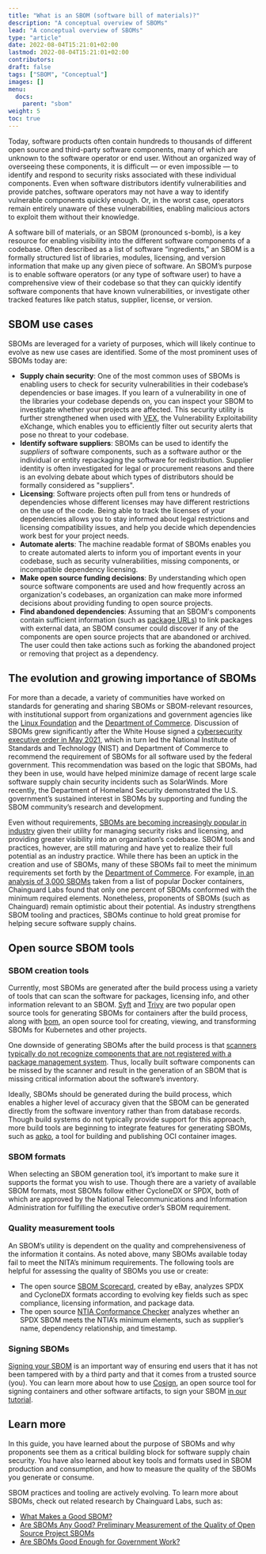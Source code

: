 ```yaml
---
title: "What is an SBOM (software bill of materials)?"
description: "A conceptual overview of SBOMs"
lead: "A conceptual overview of SBOMs"
type: "article"
date: 2022-08-04T15:21:01+02:00
lastmod: 2022-08-04T15:21:01+02:00
contributors:  
draft: false
tags: ["SBOM", "Conceptual"]
images: []
menu:
  docs:
    parent: "sbom"
weight: 5
toc: true
---
```


Today, software products often contain hundreds to thousands of different open source and third-party software components, many of which are unknown to the software operator or end user. Without an organized way of overseeing these components, it is difficult — or even impossible — to identify and respond to security risks associated with these individual components. Even when software distributors identify vulnerabilities and provide patches, software operators may not have a way to identify vulnerable components quickly enough. Or, in the worst case, operators remain entirely unaware of these vulnerabilities, enabling malicious actors to exploit them without their knowledge.  

A software bill of materials, or an SBOM (pronounced s-bomb), is a key resource for enabling visibility into the different software components of a codebase. Often described as a list of software “ingredients,” an SBOM is a formally structured list of libraries, modules, licensing, and version information that make up any given piece of software. An SBOM’s purpose is to enable software operators (or any type of software user) to have a comprehensive view of their codebase so that they can quickly identify software components that have known vulnerabilities, or investigate other tracked features like patch status, supplier, license, or version. 

## SBOM use cases

SBOMs are leveraged for a variety of purposes, which will likely continue to evolve as new use cases are identified. Some of the most prominent uses of SBOMs today are:
* **Supply chain security**: One of the most common uses of SBOMs is enabling users to check for security vulnerabilities in their codebase’s dependencies or base images. If you learn of a vulnerability in one of the libraries your codebase depends on, you can inspect your SBOM to investigate whether your projects are affected. This security utility is further strengthened when used with [VEX](https://www.chainguard.dev/unchained/understanding-the-promise-of-vex), the Vulnerability Exploitability eXchange, which enables you to efficiently filter out security alerts that pose no threat to your codebase.
* **Identify software suppliers**: SBOMs can be used to identify the _suppliers_ of software components, such as a software author or the individual or entity repackaging the software for redistribution. Supplier identity is often investigated for legal or procurement reasons and there is an evolving debate about which types of distributors should be formally considered as "suppliers".
* **Licensing**: Software projects often pull from tens or hundreds of dependencies whose different licenses may have different restrictions on the use of the code. Being able to track the licenses of your dependencies allows you to stay informed about legal restrictions and licensing compatibility issues, and help you decide which dependencies work best for your project needs.
* **Automate alerts**: The machine readable format of SBOMs enables you to create automated alerts to inform you of important events in your codebase, such as security vulnerabilities, missing components, or incompatible dependency licensing.
* **Make open source funding decisions**: By understanding which open source software components are used and how frequently across an organization's codebases, an organization can make more informed decisions about providing funding to open source projects.
* **Find abandoned dependencies**: Assuming that an SBOM's components contain sufficient information (such as [package URLs](https://github.com/package-url/purl-spec)) to link packages with external data, an SBOM consumer could discover if any of the components are open source projects that are abandoned or archived. The user could then take actions such as forking the abandoned project or removing that project as a dependency.

## The evolution and growing importance of SBOMs

For more than a decade, a variety of communities have worked on standards for generating and sharing SBOMs or SBOM-relevant resources, with institutional support from organizations and government agencies like the [Linux Foundation](https://www.linuxfoundation.org/) and the [Department of Commerce](https://ntia.gov/page/software-bill-materials). Discussion of SBOMs grew significantly after the White House signed a [cybersecurity executive order in May 2021](https://www.whitehouse.gov/briefing-room/presidential-actions/2021/05/12/executive-order-on-improving-the-nations-cybersecurity/), which in turn led the National Institute of Standards and Technology (NIST) and Department of Commerce to recommend the requirement of SBOMs for all software used by the federal government. This recommendation was based on the logic that SBOMs, had they been in use, would have helped minimize damage of recent large scale software supply chain security incidents such as SolarWinds.  More recently, the Department of Homeland Security demonstrated the U.S. government’s sustained interest in SBOMs by supporting and funding the SBOM community’s research and development.  

Even without requirements, [SBOMs are becoming increasingly popular in industry](https://www.linuxfoundation.org/press/press-release/the-linux-foundation-releases-the-state-of-software-bill-of-materials-sbom-and-cybersecurity-readiness-research) given their utility for managing security risks and licensing, and providing greater visibility into an organization’s codebase. SBOM tools and practices, however, are still maturing and have yet to realize their full potential as an industry practice. While there has been an uptick in the creation and use of SBOMs, many of these SBOMs fail to meet the minimum requirements set forth by the [Department of Commerce](https://ntia.gov/sites/default/files/publications/sbom_minimum_elements_report_0.pdf). For example, [in an analysis of 3,000 SBOMs](https://www.chainguard.dev/unchained/are-sboms-good-enough-for-government-work) taken from a list of popular Docker containers, Chainguard Labs found that only one percent of SBOMs conformed with the minimum required elements. Nonetheless, proponents of SBOMs (such as Chainguard) remain optimistic about their potential. As industry strengthens SBOM tooling and practices, SBOMs continue to hold great promise for helping secure software supply chains.  

## Open source SBOM tools

### SBOM creation tools

Currently, most SBOMs are generated after the build process using a variety of tools that can scan the software for packages, licensing info, and other information relevant to an SBOM. [Syft](https://github.com/anchore/syft) and [Trivy](https://github.com/aquasecurity/trivy) are two popular open source tools for generating SBOMs for containers after the build process, along with [bom](https://github.com/kubernetes-sigs/bom), an open source tool for creating, viewing, and transforming SBOMs for Kubernetes and other projects. 

One downside of generating SBOMs after the build process is that [scanners typically do not recognize components that are not registered with a package management system](https://www.chainguard.dev/unchained/not-all-sboms-are-created-equal). Thus, locally built software components can be missed by the scanner and result in the generation of an SBOM that is missing critical information about the software’s inventory. 

Ideally, SBOMs should be generated during the build process, which enables a higher level of accuracy given that the SBOM can be generated directly from the software inventory rather than from database records. Though build systems do not typically provide support for this approach, more build tools are beginning to integrate features for generating SBOMs, such as [apko](https://github.com/chainguard-dev/apko), a tool for building and publishing OCI container images.  

### SBOM formats

When selecting an SBOM generation tool, it’s important to make sure it supports the format you wish to use. Though there are a variety of available SBOM formats, most SBOMs follow either CycloneDX or SPDX, both of which are approved by the National Telecommunications and Information Administration for fulfilling the executive order’s SBOM requirement. 

### Quality measurement tools

An SBOM’s utility is dependent on the quality and comprehensiveness of the information it contains. As noted above, many SBOMs available today fail to meet the NITA’s minimum requirements. The following tools are helpful for assessing the quality of SBOMs you use or create:  
* The open source [SBOM Scorecard](https://github.com/eBay/sbom-scorecard), created by eBay, analyzes SPDX and CycloneDX formats according to evolving key fields such as spec compliance, licensing information, and package data. 
* The open source [NTIA Conformance Checker](https://github.com/spdx/ntia-conformance-checker) analyzes whether an SPDX SBOM meets the NTIA’s minimum elements, such as supplier’s name, dependency relationship, and timestamp.  

### Signing SBOMs
[Signing your SBOM](/open-source/sigstore/cosign/an-introduction-to-cosign/) is an important way of ensuring end users that it has not been tampered with by a third party and that it comes from a trusted source (you). You can learn more about how to use [Cosign](https://github.com/sigstore/cosign), an open source tool for signing containers and other software artifacts, to sign your SBOM [in our tutorial](/open-source/sigstore/cosign/how-to-sign-an-sbom-with-cosign/). 

## Learn more
In this guide, you have learned about the purpose of SBOMs and why proponents see them as a critical building block for software supply chain security. You have also learned about key tools and formats used in SBOM production and consumption, and how to measure the quality of the SBOMs you generate or consume. 

SBOM practices and tooling are actively evolving. To learn more about SBOMs, check out related research by Chainguard Labs, such as: 
* [What Makes a Good SBOM?](/open-source/sbom/what-makes-a-good-sbom/)
* [Are SBOMs Any Good? Preliminary Measurement of the Quality of Open Source Project SBOMs](https://www.chainguard.dev/unchained/are-sboms-any-good-preliminary-measurement-of-the-quality-of-open-source-project-sboms)
* [Are SBOMs Good Enough for Government Work?](https://www.chainguard.dev/unchained/are-sboms-good-enough-for-government-work)
